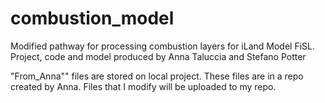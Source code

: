 # combustion_model
Modified pathway for processing combustion layers for iLand Model FiSL. Project, code and model produced by Anna Taluccia and Stefano Potter

"From_Anna"" files are stored on local project. These files are in a repo created by Anna. Files that I modify will be uploaded to my repo. 
